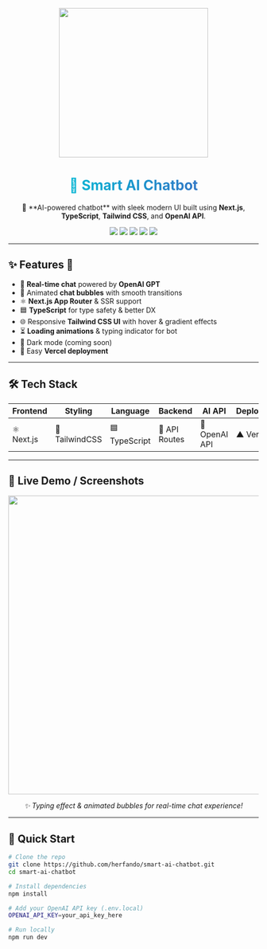 <p align="center">
  <img src="https://media.giphy.com/media/v1.Y2lkPTc5MGI3NjExZDh5OGpzYjE3dW4zd3VzNnY5cWFqM3EyZnF0c3l3ODdjM2ZsMmY5ciZlcD12MV9naWZzX3NlYXJjaCZjdD1n/qgQUggAC3Pfv687qPC/giphy.gif" width="300"/>
</p>

<h1 align="center">
  <span style="background: linear-gradient(90deg, #06b6d4, #3178c6); -webkit-background-clip: text; color: transparent;">🤖 Smart AI Chatbot</span>
</h1>

<p align="center">
  🚀 **AI-powered chatbot** with sleek modern UI built using <b>Next.js</b>, <b>TypeScript</b>, <b>Tailwind CSS</b>, and <b>OpenAI API</b>.
</p>

<p align="center">
  <a href="#"><img src="https://img.shields.io/badge/Next.js-000000?style=for-the-badge&logo=next.js&logoColor=white"/></a>
  <a href="#"><img src="https://img.shields.io/badge/TailwindCSS-06B6D4?style=for-the-badge&logo=tailwindcss&logoColor=white"/></a>
  <a href="#"><img src="https://img.shields.io/badge/TypeScript-3178C6?style=for-the-badge&logo=typescript&logoColor=white"/></a>
  <a href="#"><img src="https://img.shields.io/badge/OpenAI-412991?style=for-the-badge&logo=openai&logoColor=white"/></a>
  <a href="#"><img src="https://img.shields.io/badge/Vercel-000000?style=for-the-badge&logo=vercel&logoColor=white"/></a>
</p>

---

## ✨ Features 🚀
- 💬 **Real-time chat** powered by **OpenAI GPT**  
- 🎨 Animated **chat bubbles** with smooth transitions  
- ⚛️ **Next.js App Router** & SSR support  
- 🟦 **TypeScript** for type safety & better DX  
- 🌐 Responsive **Tailwind CSS UI** with hover & gradient effects  
- ⏳ **Loading animations** & typing indicator for bot  
- 🌙 Dark mode (coming soon)  
- 🔗 Easy **Vercel deployment**  

---

## 🛠️ Tech Stack  

| Frontend | Styling | Language | Backend | AI API | Deployment |
|----------|---------|----------|---------|--------|------------|
| ⚛️ Next.js | 🎨 TailwindCSS | 🟦 TypeScript | 🔗 API Routes | 🤖 OpenAI API | ▲ Vercel |

---

## 📸 Live Demo / Screenshots  

<p align="center">
  <img src="https://media.giphy.com/media/v1.Y2lkPTc5MGI3NjExdzQyYjlzNnMxM29zOXF1dnljdGR1bmh6Z3F2N2FvNTJlazkwczYzOCZlcD12MV9naWZzX3NlYXJjaCZjdD1n/LMcB8XospGZO8UQq87/giphy.gif" width="600"/>
</p>

<p align="center">
  <em>✨ Typing effect & animated bubbles for real-time chat experience!</em>
</p>

---

## 🚀 Quick Start  

```bash
# Clone the repo
git clone https://github.com/herfando/smart-ai-chatbot.git
cd smart-ai-chatbot

# Install dependencies
npm install

# Add your OpenAI API key (.env.local)
OPENAI_API_KEY=your_api_key_here

# Run locally
npm run dev

